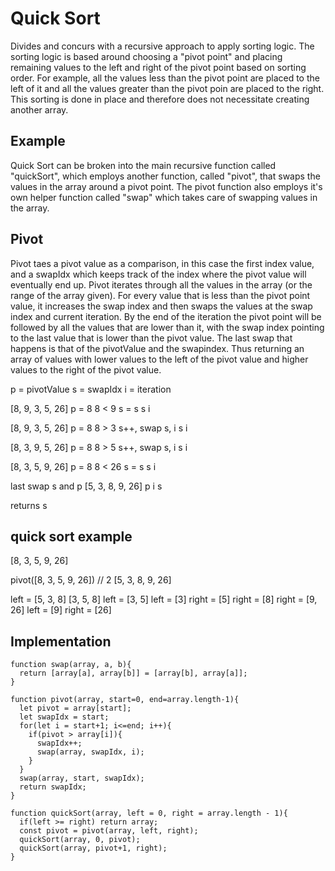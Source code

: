 # Quick Sort
Divides and concurs with a recursive approach to apply sorting logic. The sorting logic is based around choosing a "pivot point" and placing remaining values to the left and right of the pivot point based on sorting order. For example, all the values less than the pivot point are placed to the left of it and all the values greater than the pivot poin are placed to the right. This sorting is done in place and therefore does not necessitate creating another array.

## Example
Quick Sort can be broken into the main recursive function called "quickSort", which employs another function, called "pivot", that swaps the values in the array around a pivot point. The pivot function also employs it's own helper function called "swap" which takes care of swapping values in the array.

## Pivot
Pivot taes a pivot value as a comparison, in this case the first index value, and a swapIdx which keeps track of the index where the pivot value will eventually end up. Pivot iterates through all the values in the array (or the range of the array given). For every value that is less than the pivot point value, it increases the swap index and then swaps the values at the swap index and current iteration.
By the end of the iteration the pivot point will be followed by all the values that are lower than it, with the swap index pointing to the last value that is lower than the pivot value. The last swap that happens is that of the pivotValue and the swapindex. Thus returning an array of values with lower values to the left of the pivot value and higher values to the right of the pivot value.

p = pivotValue
s = swapIdx
i = iteration

[8, 9, 3, 5, 26]  p = 8  8 < 9 s = s
 s  i

[8, 9, 3, 5, 26]  p = 8  8 > 3 s++, swap s, i
 s     i

[8, 3, 9, 5, 26]  p = 8  8 > 5 s++, swap s, i
    s     i

[8, 3, 5, 9, 26]   p = 8 8 < 26 s = s
       s      i

last swap s and p
[5, 3, 8, 9, 26]
       p      i
       s

returns s

## quick sort example

[8, 3, 5, 9, 26]

pivot([8, 3, 5, 9, 26]) // 2 [5, 3, 8, 9, 26]

left = [5, 3, 8] [3, 5, 8]
        left = [3, 5]
              left = [3]
              right = [5]
        right = [8]
right = [9, 26]
        left = [9]
        right = [26]


## Implementation

```
function swap(array, a, b){
  return [array[a], array[b]] = [array[b], array[a]];
}

function pivot(array, start=0, end=array.length-1){
  let pivot = array[start];
  let swapIdx = start;
  for(let i = start+1; i<=end; i++){
    if(pivot > array[i]){
      swapIdx++;
      swap(array, swapIdx, i);
    }
  }
  swap(array, start, swapIdx);
  return swapIdx;
}

function quickSort(array, left = 0, right = array.length - 1){
  if(left >= right) return array;
  const pivot = pivot(array, left, right);
  quickSort(array, 0, pivot);
  quickSort(array, pivot+1, right);
}

```
